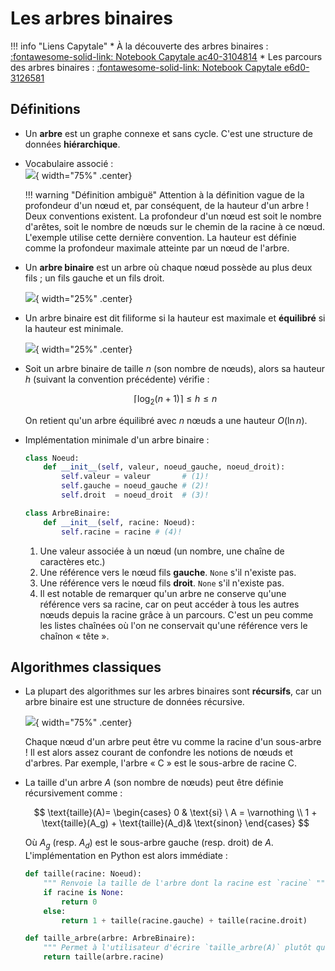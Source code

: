# Les arbres binaires

!!! info "Liens Capytale"
    * À la découverte des arbres binaires : [:fontawesome-solid-link: Notebook Capytale ac40-3104814](https://capytale2.ac-paris.fr/web/c/ac40-3104814)
    * Les parcours des arbres binaires : [:fontawesome-solid-link: Notebook Capytale e6d0-3126581](https://capytale2.ac-paris.fr/web/c/e6d0-3126581)

## Définitions

* Un **arbre** est un graphe connexe et sans cycle. C'est une structure de données **hiérarchique**. 

* Vocabulaire associé :  
    ![](ressources/arbredef.png){ width="75%" .center}

    !!! warning "Définition ambiguë"
        Attention à la définition vague de la profondeur d'un nœud et, par conséquent, de la hauteur d'un arbre ! Deux conventions existent. La profondeur d'un nœud est soit le nombre d'arêtes, soit le nombre de nœuds sur le chemin de la racine à ce nœud. L'exemple utilise cette dernière convention. La hauteur est définie comme la profondeur maximale atteinte par un nœud de l'arbre.

* Un **arbre binaire** est un arbre où chaque nœud possède au plus deux fils ; un fils gauche et un fils droit.

    ![](ressources/binarytree.png){ width="25%" .center}

* Un arbre binaire est dit filiforme si la hauteur est maximale et **équilibré** si la hauteur est minimale. 

    ![](ressources/eq.png){ width="25%" .center}


* Soit un arbre binaire de taille $n$ (son nombre de nœuds), alors sa hauteur $h$ (suivant la convention précédente) vérifie :
    
    $$\big\lceil \log_2 \left( n + 1 \right) \big\rceil \leq h \leq n$$

    On retient qu'un arbre équilibré avec $n$ nœuds a une hauteur $O(\ln n)$.

* Implémentation minimale d'un arbre binaire :

    ```py
    class Noeud:
        def __init__(self, valeur, noeud_gauche, noeud_droit):
            self.valeur = valeur       # (1)! 
            self.gauche = noeud_gauche # (2)!
            self.droit  = noeud_droit  # (3)!

    class ArbreBinaire:
        def __init__(self, racine: Noeud):
            self.racine = racine # (4)! 
    ```

    1. Une valeur associée à un nœud (un nombre, une chaîne de caractères etc.)
    2. Une référence vers le nœud fils **gauche**. `None` s'il n'existe pas.
    3. Une référence vers le nœud fils **droit**. `None` s'il n'existe pas.
    4. Il est notable de remarquer qu'un arbre ne conserve qu'une référence vers sa racine, car on peut accéder à tous les autres nœuds depuis la racine grâce à un parcours. C'est un peu comme les listes chaînées où l'on ne conservait qu'une référence vers le chaînon « tête ».

##  Algorithmes classiques

* La plupart des algorithmes sur les arbres binaires sont **récursifs**, car un arbre binaire est une structure de données récursive.

    ![](ressources/sousarbre.png){ width="75%" .center}

    Chaque nœud d'un arbre peut être vu comme la racine d'un sous-arbre ! Il est alors assez courant de confondre les notions de nœuds et d'arbres. Par exemple, l'arbre « C » est le sous-arbre de racine C.

* La taille d'un arbre $A$ (son nombre de nœuds) peut être définie récursivement comme :

    $$
    \text{taille}(A)= \begin{cases}
    0 & \text{si} \ A = \varnothing \\
    1 + \text{taille}(A_g) + \text{taille}(A_d)& \text{sinon}
    \end{cases}
    $$

    Où $A_g$ (resp. $A_d$) est le sous-arbre gauche (resp. droit) de $A$. L'implémentation en Python est alors immédiate :

    ```py
    def taille(racine: Noeud):
        """ Renvoie la taille de l'arbre dont la racine est `racine` """
        if racine is None:
            return 0
        else:
            return 1 + taille(racine.gauche) + taille(racine.droit)

    def taille_arbre(arbre: ArbreBinaire):
        """ Permet à l'utilisateur d'écrire `taille_arbre(A)` plutôt que `taille(A.racine)` """
        return taille(arbre.racine)
    ```